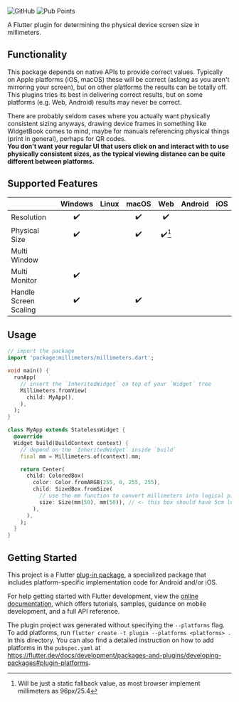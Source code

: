 ![GitHub](https://img.shields.io/github/license/benthillerkus/millimeters)
![Pub Points](https://img.shields.io/pub/points/millimeters)


A Flutter plugin for determining the physical device screen size in millimeters.

## Functionality

This package depends on native APIs to provide correct values. Typically on Apple platforms (iOS, macOS) these will be correct (aslong as you aren't mirroring your screen), but on other platforms the results can be totally off. This plugins tries its best in delivering correct results, but on some platforms (e.g. Web, Android) results may never be correct.

There are probably seldom cases where you actually want physically consistent sizing anyways, drawing device frames in something like WidgetBook comes to mind, maybe for manuals referencing physical things (print in general), perhaps for QR codes.<br>
**You don't want your regular UI that users click on and interact with to use physically consistent sizes, as the typical viewing distance can be quite different between platforms.**

## Supported Features

|                       | Windows | Linux | macOS | Web | Android | iOS |
|-----------------------|:-------:|:-----:|:-----:|:---:|:-------:|:---:|
| Resolution            | ✔️ || ✔️ | ✔️ |||
| Physical Size         | ✔️ || ✔️ | ✔️[^1] |||
| Multi Window          |||||||
| Multi Monitor         | ✔️ ||||||
| Handle Screen Scaling | ✔️ || ✔️ ||||

[^1]: Will be just a static fallback value, as most browser implement millimeters as 96px/25.4

## Usage

```dart
// import the package
import 'package:millimeters/millimeters.dart';

void main() {
  runApp(
    // insert the `InheritedWidget` on top of your `Widget` tree
    Millimeters.fromView(
      child: MyApp(),
    ),
  );
}

class MyApp extends StatelessWidget {
  @override
  Widget build(BuildContext context) {
    // depend on the `InheritedWidget` inside `build`
    final mm = Millimeters.of(context).mm;

    return Center(
      child: ColoredBox(
        color: Color.fromARGB(255, 0, 255, 255),
        child: SizedBox.fromSize(
          // use the mm function to convert millimeters into logical pixels
          size: Size(mm(50), mm(50)), // <- this box should have 5cm long edges.
        ),
      ),
    );
  }
}
```

## Getting Started

This project is a Flutter
[plug-in package](https://flutter.dev/developing-packages/),
a specialized package that includes platform-specific implementation code for
Android and/or iOS.

For help getting started with Flutter development, view the
[online documentation](https://flutter.dev/docs), which offers tutorials,
samples, guidance on mobile development, and a full API reference.

The plugin project was generated without specifying the `--platforms` flag.
To add platforms, run `flutter create -t plugin --platforms <platforms> .` in this directory.
You can also find a detailed instruction on how to add platforms in the `pubspec.yaml` at https://flutter.dev/docs/development/packages-and-plugins/developing-packages#plugin-platforms.
